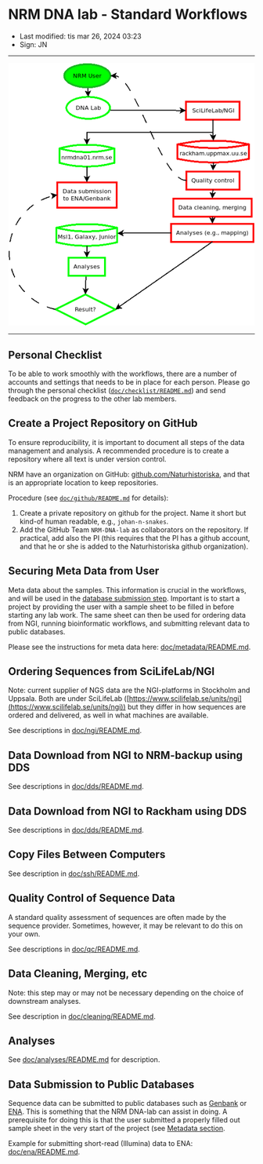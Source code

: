 # NRM DNA lab - Standard Workflows

- Last modified: tis mar 26, 2024  03:23
- Sign: JN

---

![Standard data flows](img/Diagram1.png)

---

## Personal Checklist

To be able to work smoothly with the workflows, there are a number of accounts
and settings that needs to be in place for each person.  Please go through the
personal checklist ([`doc/checklist/README.md`](doc/checklist/README.md)) and
send feedback on the progress to the other lab members.

## Create a Project Repository on GitHub

To ensure reproducibility, it is important to document all steps of the data management and analysis.
A recommended procedure is to create a repository where all text is under version control.

NRM have an organization on GitHub: [github.com/Naturhistoriska](https://github.com/Naturhistoriska),
and that is an appropriate location to keep repositories.

Procedure (see [`doc/github/README.md`](doc/github/README.md) for details):

1. Create a private repository on github for the project. Name it short but
   kind-of human readable, e.g., `johan-n-snakes`.
2. Add the GitHub Team `NRM-DNA-lab` as collaborators on the repository. If
   practical, add also the PI (this requires that the PI has a github account,
   and that he or she is added to the Naturhistoriska github organization).

## Securing Meta Data from User

Meta data about the samples. This information is crucial in the workflows, and
will be used in the [database submission
step](#10-data-submission-to-public-databases).  Important is to start a
project by providing the user with a sample sheet to be filled in before
starting any lab work.  The same sheet can then be used for ordering data from
NGI, running bioinformatic workflows, and submitting relevant data to public
databases.

Please see the instructions for meta data here:
[doc/metadata/README.md](doc/metadata/README.md).

## Ordering Sequences from SciLifeLab/NGI

Note: current supplier of NGS data are the NGI-platforms in Stockholm and
Uppsala. Both are under SciLifeLab
([https://www.scilifelab.se/units/ngi](https://www.scilifelab.se/units/ngi))
but they differ in how sequences are ordered and delivered, as well in what
machines are available.

See descriptions in [doc/ngi/README.md](doc/ngi/README.md).

## Data Download from NGI to NRM-backup using DDS

See descriptions in [doc/dds/README.md](doc/dds/README.md).

## Data Download from NGI to Rackham using DDS

See descriptions in [doc/dds/README.md](doc/dds/README.md).

## Copy Files Between Computers

See description in [doc/ssh/README.md](doc/ssh/README.md).

## Quality Control of Sequence Data

A standard quality assessment of sequences are often made by the sequence
provider.  Sometimes, however, it may be relevant to do this on your own.

See descriptions in [doc/qc/README.md](doc/qc/README.md).

## Data Cleaning, Merging, etc

Note: this step may or may not be necessary depending on the choice of
downstream analyses.

See description in [doc/cleaning/README.md](doc/cleaning/README.md).

## Analyses

See [doc/analyses/README.md](doc/analyses/README.md) for description.

## Data Submission to Public Databases

Sequence data can be submitted to public databases such as
[Genbank](https://www.ncbi.nlm.nih.gov/genbank/submit/) or
[ENA](https://www.ebi.ac.uk/ena/browser/submit). This is something that the NRM
DNA-lab can assist in doing. A prerequisite for doing this is that the user
submitted a properly filled out sample sheet in the very start of the project
(see [Metadata section](#securing-meta-data-from-user).

Example for submitting short-read (Illumina) data to ENA:
[doc/ena/README.md](doc/ena/README.md).


